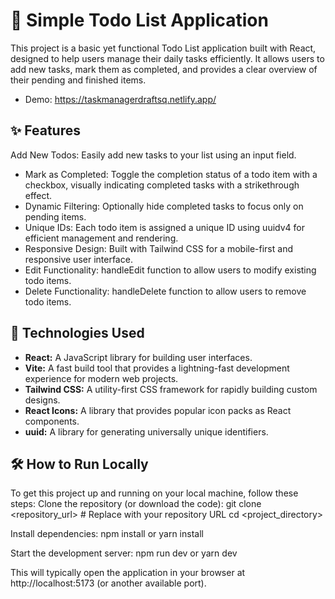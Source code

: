 # 📝 Simple Todo List Application
This project is a basic yet functional Todo List application built with React, designed to help users manage their daily tasks efficiently. It allows users to add new tasks, mark them as completed, and provides a clear overview of their pending and finished items.

- Demo: https://taskmanagerdraftsq.netlify.app/

## ✨ Features
Add New Todos: Easily add new tasks to your list using an input field.

  - Mark as Completed: Toggle the completion status of a todo item with a checkbox, visually indicating completed tasks with a strikethrough effect.
  - Dynamic Filtering: Optionally hide completed tasks to focus only on pending items.
  - Unique IDs: Each todo item is assigned a unique ID using uuidv4 for efficient management and rendering.
  - Responsive Design: Built with Tailwind CSS for a mobile-first and responsive user interface.
  - Edit Functionality: handleEdit function to allow users to modify existing todo items.
  - Delete Functionality: handleDelete function to allow users to remove todo items.

## 🚀 Technologies Used
  - **React:** A JavaScript library for building user interfaces.
  - **Vite:** A fast build tool that provides a lightning-fast development experience for modern web projects.
  - **Tailwind CSS:** A utility-first CSS framework for rapidly building custom designs.
  - **React Icons:** A library that provides popular icon packs as React components.
  - **uuid:** A library for generating universally unique identifiers.

## 🛠️ How to Run Locally
To get this project up and running on your local machine, follow these steps:
Clone the repository (or download the code):
git clone <repository_url> # Replace with your repository URL
cd <project_directory>

Install dependencies:
npm install
or
yarn install

Start the development server:
npm run dev
or
yarn dev

This will typically open the application in your browser at http://localhost:5173 (or another available port).
